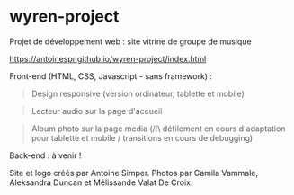 # wyren-project
Projet de développement web : site vitrine de groupe de musique

https://antoinespr.github.io/wyren-project/index.html

Front-end (HTML, CSS, Javascript - sans framework) :
> Design responsive (version ordinateur, tablette et mobile)

> Lecteur audio sur la page d'accueil

> Album photo sur la page media (/!\ défilement en cours d'adaptation pour tablette et mobile / transitions en cours de debugging)

Back-end : à venir !


Site et logo créés par Antoine Simper. Photos par Camila Vammale, Aleksandra Duncan et Mélissande Valat De Croix.
